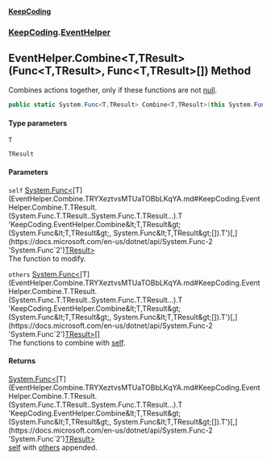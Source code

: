 #### [KeepCoding](index.md 'index')
### [KeepCoding](KeepCoding.md 'KeepCoding').[EventHelper](EventHelper.md 'KeepCoding.EventHelper')
## EventHelper.Combine&lt;T,TResult&gt;(Func&lt;T,TResult&gt;, Func&lt;T,TResult&gt;[]) Method
Combines actions together, only if these functions are not [null](https://docs.microsoft.com/en-us/dotnet/csharp/language-reference/keywords/null 'https://docs.microsoft.com/en-us/dotnet/csharp/language-reference/keywords/null').  
```csharp
public static System.Func<T,TResult> Combine<T,TResult>(this System.Func<T,TResult> self, params System.Func<T,TResult>[] others);
```
#### Type parameters
<a name='KeepCoding.EventHelper.Combine.T.TResult.(System.Func.T.TResult..System.Func.T.TResult...).T'></a>
`T`  
  
<a name='KeepCoding.EventHelper.Combine.T.TResult.(System.Func.T.TResult..System.Func.T.TResult...).TResult'></a>
`TResult`  
  
#### Parameters
<a name='KeepCoding.EventHelper.Combine.T.TResult.(System.Func.T.TResult..System.Func.T.TResult...).self'></a>
`self` [System.Func&lt;](https://docs.microsoft.com/en-us/dotnet/api/System.Func-2 'System.Func`2')[T](EventHelper.Combine.TRYXeztvsMTUaTOBbLKqYA.md#KeepCoding.EventHelper.Combine.T.TResult.(System.Func.T.TResult..System.Func.T.TResult...).T 'KeepCoding.EventHelper.Combine&lt;T,TResult&gt;(System.Func&lt;T,TResult&gt;, System.Func&lt;T,TResult&gt;[]).T')[,](https://docs.microsoft.com/en-us/dotnet/api/System.Func-2 'System.Func`2')[TResult](EventHelper.Combine.TRYXeztvsMTUaTOBbLKqYA.md#KeepCoding.EventHelper.Combine.T.TResult.(System.Func.T.TResult..System.Func.T.TResult...).TResult 'KeepCoding.EventHelper.Combine&lt;T,TResult&gt;(System.Func&lt;T,TResult&gt;, System.Func&lt;T,TResult&gt;[]).TResult')[&gt;](https://docs.microsoft.com/en-us/dotnet/api/System.Func-2 'System.Func`2')  
The function to modify.
  
<a name='KeepCoding.EventHelper.Combine.T.TResult.(System.Func.T.TResult..System.Func.T.TResult...).others'></a>
`others` [System.Func&lt;](https://docs.microsoft.com/en-us/dotnet/api/System.Func-2 'System.Func`2')[T](EventHelper.Combine.TRYXeztvsMTUaTOBbLKqYA.md#KeepCoding.EventHelper.Combine.T.TResult.(System.Func.T.TResult..System.Func.T.TResult...).T 'KeepCoding.EventHelper.Combine&lt;T,TResult&gt;(System.Func&lt;T,TResult&gt;, System.Func&lt;T,TResult&gt;[]).T')[,](https://docs.microsoft.com/en-us/dotnet/api/System.Func-2 'System.Func`2')[TResult](EventHelper.Combine.TRYXeztvsMTUaTOBbLKqYA.md#KeepCoding.EventHelper.Combine.T.TResult.(System.Func.T.TResult..System.Func.T.TResult...).TResult 'KeepCoding.EventHelper.Combine&lt;T,TResult&gt;(System.Func&lt;T,TResult&gt;, System.Func&lt;T,TResult&gt;[]).TResult')[&gt;](https://docs.microsoft.com/en-us/dotnet/api/System.Func-2 'System.Func`2')[[]](https://docs.microsoft.com/en-us/dotnet/api/System.Array 'System.Array')  
The functions to combine with [self](EventHelper.Combine.TRYXeztvsMTUaTOBbLKqYA.md#KeepCoding.EventHelper.Combine.T.TResult.(System.Func.T.TResult..System.Func.T.TResult...).self 'KeepCoding.EventHelper.Combine&lt;T,TResult&gt;(System.Func&lt;T,TResult&gt;, System.Func&lt;T,TResult&gt;[]).self').
  
#### Returns
[System.Func&lt;](https://docs.microsoft.com/en-us/dotnet/api/System.Func-2 'System.Func`2')[T](EventHelper.Combine.TRYXeztvsMTUaTOBbLKqYA.md#KeepCoding.EventHelper.Combine.T.TResult.(System.Func.T.TResult..System.Func.T.TResult...).T 'KeepCoding.EventHelper.Combine&lt;T,TResult&gt;(System.Func&lt;T,TResult&gt;, System.Func&lt;T,TResult&gt;[]).T')[,](https://docs.microsoft.com/en-us/dotnet/api/System.Func-2 'System.Func`2')[TResult](EventHelper.Combine.TRYXeztvsMTUaTOBbLKqYA.md#KeepCoding.EventHelper.Combine.T.TResult.(System.Func.T.TResult..System.Func.T.TResult...).TResult 'KeepCoding.EventHelper.Combine&lt;T,TResult&gt;(System.Func&lt;T,TResult&gt;, System.Func&lt;T,TResult&gt;[]).TResult')[&gt;](https://docs.microsoft.com/en-us/dotnet/api/System.Func-2 'System.Func`2')  
[self](EventHelper.Combine.TRYXeztvsMTUaTOBbLKqYA.md#KeepCoding.EventHelper.Combine.T.TResult.(System.Func.T.TResult..System.Func.T.TResult...).self 'KeepCoding.EventHelper.Combine&lt;T,TResult&gt;(System.Func&lt;T,TResult&gt;, System.Func&lt;T,TResult&gt;[]).self') with [others](EventHelper.Combine.TRYXeztvsMTUaTOBbLKqYA.md#KeepCoding.EventHelper.Combine.T.TResult.(System.Func.T.TResult..System.Func.T.TResult...).others 'KeepCoding.EventHelper.Combine&lt;T,TResult&gt;(System.Func&lt;T,TResult&gt;, System.Func&lt;T,TResult&gt;[]).others') appended.
